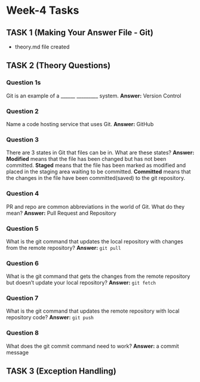 # Week-4 Tasks 

## TASK 1 (Making Your Answer File - Git)
- theory.md file created

## TASK 2 (Theory Questions)

### Question 1s
Git is an example of a ______ _________ system.
**Answer:** Version Control

### Question 2
Name a code hosting service that uses Git.
**Answer:** GitHub

### Question 3
There are 3 states in Git that files can be in. What are these states?
**Answer:** **Modified** means that the file has been changed but has not been committed. **Staged** means that the file has been marked as modified and placed in the staging area waiting to be committed. **Committed** means that the changes in the file have been committed(saved) to the git repository.

### Question 4
PR and repo are common abbreviations in the world of Git. What do they mean?
**Answer:**  Pull Request and Repository

### Question 5
What is the git command that updates the local repository with changes from the remote repository?
**Answer:** ``git pull``

### Question 6
What is the git command that gets the changes from the remote repository but doesn’t update your local repository?
**Answer:** ``git fetch``

### Question 7
What is the git command that updates the remote repository with local repository code?
**Answer:** ``git push``

### Question 8
What does the git commit command need to work?
**Answer:** a commit message

## TASK 3 (Exception Handling)
